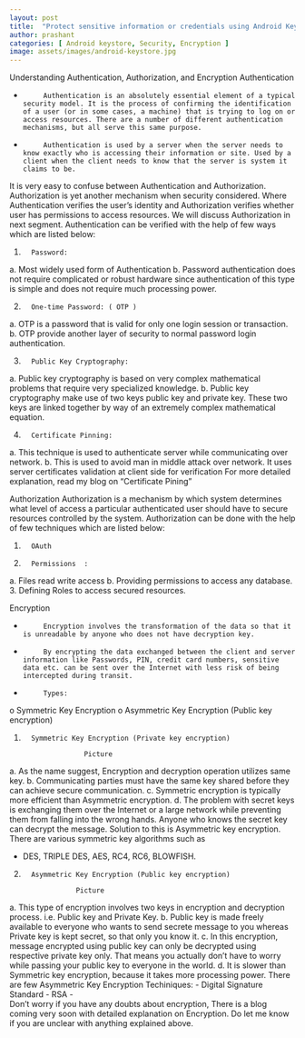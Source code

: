 ```yaml
---
layout: post
title:  "Protect sensitive information or credentials using Android Keystore"
author: prashant
categories: [ Android keystore, Security, Encryption ]
image: assets/images/android-keystore.jpg
---
```

Understanding Authentication, Authorization, and Encryption
Authentication
-          Authentication is an absolutely essential element of a typical security model. It is the process of confirming the identification of a user (or in some cases, a machine) that is trying to log on or access resources. There are a number of different authentication mechanisms, but all serve this same purpose.
-          Authentication is used by a server when the server needs to know exactly who is accessing their information or site. Used by a client when the client needs to know that the server is system it claims to be.
It is very easy to confuse between Authentication and Authorization.  Authorization is yet another mechanism when security considered. Where Authentication verifies the user’s identity and Authorization verifies whether user has permissions to access resources. We will discuss Authorization in next segment.
Authentication can be verified with the help of few ways which are listed below:
1.       Password:
a.       Most widely used form of Authentication
b.      Password authentication does not require complicated or robust hardware since authentication of this type is simple and does not require much processing power.

2.       One-time Password: ( OTP )
a.       OTP is a password that is valid for only one login session or transaction.
b.      OTP provide another layer of security to normal password login authentication.

3.       Public Key Cryptography:
a.       Public key cryptography is based on very complex mathematical problems that require very specialized knowledge.
b.      Public key cryptography make use of two keys public key and private key. These two keys are linked together by way of an extremely complex mathematical equation.


4.       Certificate Pinning:
a.       This technique is used to authenticate server while communicating over network.
b.      This is used to avoid man in middle attack over network. It uses server certificates validation at client side for verification
For more detailed explanation, read my blog on “Certificate Pining”


Authorization
Authorization is a mechanism by which system determines what level of access a particular authenticated user should have to secure resources controlled by the system.
Authorization can be done with the help of few techniques which are listed below:
1.       OAuth
2.       Permissions  :
a.       Files read write access
b.      Providing permissions to access any database.
3.       Defining Roles to  access secured resources.

Encryption

-          Encryption involves the transformation of the data so that it is unreadable by anyone who does not have decryption key.
-          By encrypting the data exchanged between the client and server information like Passwords, PIN, credit card numbers, sensitive data etc. can be sent over the Internet with less risk of being intercepted during transit.
-          Types:
o   Symmetric Key Encryption
o   Asymmetric Key Encryption (Public key encryption)


1.       Symmetric Key Encryption (Private key encryption)

                      Picture

a.       As the name suggest, Encryption and decryption operation utilizes same key.
b.      Communicating parties must have the same key shared before they can achieve secure communication.
c.       Symmetric encryption is typically more efficient than Asymmetric encryption.
d.      The problem with secret keys is exchanging them over the Internet or a large network while preventing them from falling into the wrong hands. Anyone who knows the secret key can decrypt the message. Solution to this is Asymmetric key encryption.
There are various symmetric key algorithms such as
- DES, TRIPLE DES, AES, RC4, RC6, BLOWFISH.
2.       Asymmetric Key Encryption (Public key encryption)

                    Picture
a.       This type of encryption involves two keys in encryption and decryption process. i.e. Public key and Private Key.
b.      Public key is made freely available to everyone who wants to send secrete message to you whereas Private key is kept secret, so that only you know it.
c.       In this encryption, message encrypted using public key can only be decrypted using respective private key only. That means you actually don’t have to worry while passing your public key to everyone in the world.
d.      It is slower than Symmetric key encryption, because it takes more processing power.
                       There are few Asymmetric Key Encryption Techiniques:
                            -  Digital Signature Standard
                            -  RSA
                            -            
Don’t worry if you have any doubts about encryption, There is a blog coming very soon with detailed explanation on Encryption.
Do let me know if you are unclear with anything explained above.
